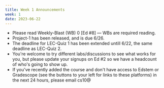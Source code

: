 ```yaml
---
title: Week 1 Announcements
week: 1
date: 2023-06-22
---
```

- Please read Weekly-Blast (WB) 0 [Ed #8] — WBs are required reading. 
- Project-1 has been released, and is due 6/26.
- The deadline for LEC-Quiz 1 has been extended untill 6/22, the same deadline as LEC-Quiz 2.
- You're welcome to try different labs/discussions to see what works for you, but please update your signups on Ed #2 so we have a headcount of who's going to show up.
- If you've recently added the course and don't have access to Edstem or Gradescope (see the buttons to your left for links to these platforms) in the next 24 hours, please email cs10@

